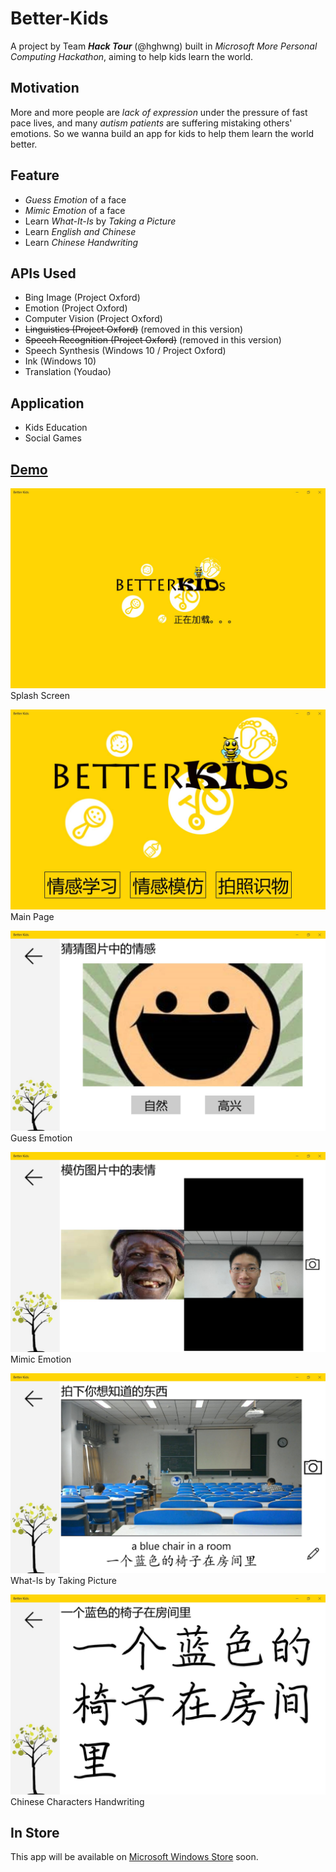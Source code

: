 # Better-Kids

A project by Team **_Hack Tour_** (@hghwng) built in *Microsoft More Personal Computing Hackathon*, aiming to help kids learn the world.

## Motivation

More and more people are *lack of expression* under the pressure of fast pace lives, and many *autism patients* are suffering mistaking others' emotions. So we wanna build an app for kids to help them learn the world better.

## Feature

- *Guess Emotion* of a face
- *Mimic Emotion* of a face
- Learn *What-It-Is* by *Taking a Picture*
- Learn *English and Chinese*
- Learn *Chinese Handwriting*

## APIs Used

- Bing Image (Project Oxford)
- Emotion (Project Oxford)
- Computer Vision (Project Oxford)
- ~~Linguistics (Project Oxford)~~ (removed in this version)
- ~~Speech Recognition (Project Oxford)~~ (removed in this version)
- Speech Synthesis (Windows 10 / Project Oxford)
- Ink (Windows 10)
- Translation (Youdao)

## Application

- Kids Education
- Social Games

## [Demo](http://v.youku.com/v_show/id_XMTU5NjY3MzIwOA==.html)

![Splash Screen](Demo/0_Splash.jpg)
Splash Screen

![Main Page](Demo/0_Main.jpg)
Main Page

![Guess Emotion](Demo/1_Guess.jpg)
Guess Emotion

![Mimic Emotion](Demo/2_Mimic.jpg)
Mimic Emotion

![What-Is by Taking Picture](Demo/3_WhatIs.jpg)
What-Is by Taking Picture

![Chinese Characters Handwriting](Demo/4_Ink_Done.jpg)
Chinese Characters Handwriting

## In Store

This app will be available on [Microsoft Windows Store](https://www.microsoft.com/zh-cn/store/apps/Better%20Kids/9NBLGGH4WLZH) soon.
